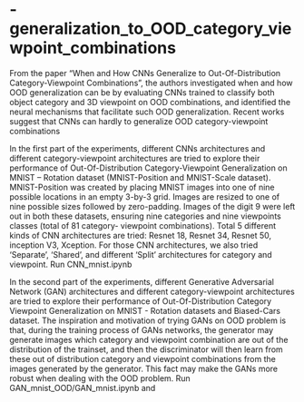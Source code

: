 # -generalization_to_OOD_category_viewpoint_combinations
From the paper “When and How CNNs Generalize to Out-Of-Distribution Category-Viewpoint Combinations”, the authors investigated when and how OOD generalization can be by evaluating CNNs trained to classify both object category and 3D viewpoint on OOD combinations, and identified the neural mechanisms that facilitate such OOD generalization. Recent works suggest that CNNs can hardly to generalize OOD category-viewpoint combinations


In the first part of the experiments, different CNNs architectures and different category-viewpoint architectures are tried to explore their performance of Out-Of-Distribution Category-Viewpoint Generalization on MNIST – Rotation dataset (MNIST-Position and MNIST-Scale dataset). MNIST-Position was created by placing MNIST images into one of nine possible locations in an empty 3-by-3 grid. Images are resized to one of nine possible sizes followed by zero-padding. Images of the digit 9 were left out in both these datasets, ensuring nine categories and nine viewpoints classes (total of 81 category- viewpoint combinations). Total 5 different kinds of CNN architectures are tried: Resnet 18, Resnet 34, Resnet 50, inception V3, Xception. For those CNN architectures, we also tried ‘Separate’, ‘Shared’, and different ‘Split’ architectures for category and viewpoint. Run CNN_mnist.ipynb


In the second part of the experiments, different Generative Adversarial Network (GAN) architectures and different category-viewpoint architectures are tried to explore their performance of Out-Of-Distribution Category Viewpoint Generalization on MNIST - Rotation datasets and Biased-Cars dataset. The inspiration and motivation of trying GANs on OOD problem is that, during the training process of GANs networks, the generator may generate images which category and viewpoint combination are out of the distribution of the trainset, and then the discriminator will then learn from these out of distribution category and viewpoint combinations from the images generated by the generator. This fact may make the GANs more robust when dealing with the OOD problem. Run GAN_mnist_OOD/GAN_mnist.ipynb and 
